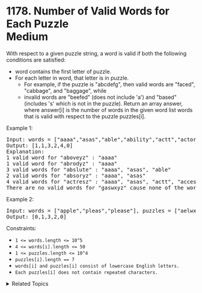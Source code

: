 # 1178. Number of Valid Words for Each Puzzle<br> Medium

With respect to a given puzzle string, a word is valid if both the following conditions are satisfied:
- word contains the first letter of puzzle.
- For each letter in word, that letter is in puzzle.
	- For example, if the puzzle is "abcdefg", then valid words are "faced", "cabbage", and "baggage", while
	- invalid words are "beefed" (does not include 'a') and "based" (includes 's' which is not in the puzzle).
Return an array answer, where answer[i] is the number of words in the given word list words that is valid with respect to the puzzle puzzles[i].

Example 1:

<pre>
Input: words = ["aaaa","asas","able","ability","actt","actor","access"], puzzles = ["aboveyz","abrodyz","abslute","absoryz","actresz","gaswxyz"]
Output: [1,1,3,2,4,0]
Explanation: 
1 valid word for "aboveyz" : "aaaa" 
1 valid word for "abrodyz" : "aaaa"
3 valid words for "abslute" : "aaaa", "asas", "able"
2 valid words for "absoryz" : "aaaa", "asas"
4 valid words for "actresz" : "aaaa", "asas", "actt", "access"
There are no valid words for "gaswxyz" cause none of the words in the list contains letter 'g'.
</pre>

Example 2:

<pre>
Input: words = ["apple","pleas","please"], puzzles = ["aelwxyz","aelpxyz","aelpsxy","saelpxy","xaelpsy"]
Output: [0,1,3,2,0]
</pre>

Constraints:

- `1 <= words.length <= 10^5`
- `4 <= words[i].length <= 50`
- `1 <= puzzles.length <= 10^4`
- `puzzles[i].length == 7`
- `words[i] and puzzles[i] consist of lowercase English letters.`
- `Each puzzles[i] does not contain repeated characters.`

<details>

<summary> Related Topics </summary>

-   `Bit Manipulation`

</details>